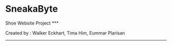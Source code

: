 # SneakaByte
Shoe Website Project ***
	

Created by : Walker Eckhart, Tima Him, Eummar Plarisan
***************************************************************
